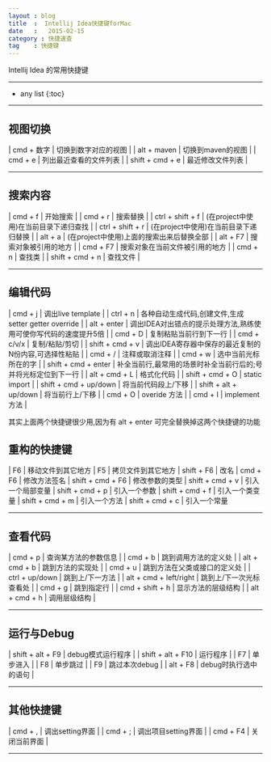 ```yaml
---
layout : blog
title  :  Intellij Idea快捷键forMac
date   :   2015-02-15
category : 快捷速查  
tag    : 快捷键
---
```



Intellij Idea 的常用快捷键




*****

* any list
{:toc}

*****

## 视图切换

| cmd + 数字        | 切换到数字对应的视图  |
| alt + maven      | 切换到maven的视图    |
| cmd + e          | 列出最近查看的文件列表 |
| shift + cmd + e  | 最近修改文件列表      |


*****

## 搜索内容

| cmd + f              | 开始搜索  |
| cmd + r              | 搜索替换  |
| ctrl + shift + f     | (在project中使用)在当前目录下递归查找  |
| ctrl + shift + r     | (在project中使用)在当前目录下递归替换  |
| alt + a              | (在project中使用)上面的搜索出来后替换全部  |
| alt + F7             | 搜索对象被引用的地方  |
| cmd + F7             | 搜索对象在当前文件被引用的地方  |
| cmd + n              | 查找类    |
| shift + cmd + n      | 查找文件  |

*****

## 编辑代码

| cmd + j                |    调出live template |
| ctrl + n               |    各种自动生成代码,创建文件,生成setter getter override |
| alt + enter            |    调出IDEA对出错点的提示处理方法,熟练使用可使你写代码的速度提升5倍 |
| cmd + D                |    复制粘贴当前行到下一行 |
| cmd + c/v/x            |    复制/粘贴/剪切 |
| shift + cmd + v        |    调出IDEA寄存器中保存的最近复制的N份内容,可选择性粘贴 |
| cmd + /                |    注释或取消注释 |
| cmd + w                |    选中当前光标所在的字 |
| shift + cmd + enter    |    补全当前行,最常用的场景时补全当前行后的;号并将光标定位到下一行 |
| alt + cmd + L          |    格式化代码         |
| shift + cmd + O        |    static import    |
| shift + cmd + up/down  |    将当前代码段上/下移 |
| shift + alt + up/down  |    将当前行上/下移     |
| cmd + O                |    overide 方法      |
| cmd + I                |    implement 方法    |

其实上面两个快捷键很少用,因为有 alt + enter 可完全替换掉这两个快捷键的功能

## 重构的快捷键

| F6                     |    移动文件到其它地方
| F5                     |    拷贝文件到其它地方
| shift + F6             |    改名
| cmd + F6               |    修改方法签名
| shift + cmd + F6       |    修改参数的类型
| shift + cmd + v        |    引入一个局部变量
| shift + cmd + p        |    引入一个参数
| shift + cmd + f        |    引入一个类变量
| shift + cmd + m        |    引入一个方法
| shift + cmd + c        |    引入一个常量

*****

## 查看代码

| cmd + p                |    查询某方法的参数信息 |
| cmd + b                |    跳到调用方法的定义处  |
| alt + cmd + b          |    跳到方法的实现处 |
| cmd + u                |    跳到方法在父类或接口的定义处 |
| ctrl + up/down         |    跳到上/下一方法 |
| alt + cmd + left/right |    跳到上/下一次光标查看处 |
| cmd + g                |    跳到指定行 |
| cmd + shift + h        |    显示方法的层级结构 |
| alt + cmd + h          |    调用层级结构 |

*****

## 运行与Debug

| shift + alt + F9       |    debug模式运行程序 |
| shift + alt + F10      |    运行程序 |
| F7                     |    单步进入 |
| F8                     |    单步跳过 |
| F9                     |    跳过本次debug |
| alt + F8               |    debug时执行选中的语句 |

*****

## 其他快捷键

| cmd + ,                |    调出setting界面 |
| cmd + ;                |    调出项目setting界面 |
| cmd + F4               |    关闭当前界面 |




*****
